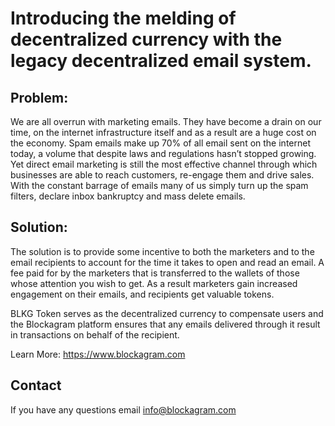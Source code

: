 
# Introducing the melding of decentralized currency with the legacy decentralized email system.

## Problem:

We are all overrun with marketing emails. They have become a drain on our time, on the internet infrastructure itself and as a result are a huge cost on the economy. Spam emails make up 70% of all email sent on the internet today, a volume that despite laws and regulations hasn’t stopped growing.  Yet direct email marketing is still the most effective channel through which businesses are able to reach customers, re-engage them and drive sales. With the constant barrage of emails many of us simply turn up the spam filters, declare inbox bankruptcy and mass delete emails.

## Solution:

The solution is to provide some incentive to both the marketers and to the email recipients to account for the time it takes to open and read an email. A fee paid for by the marketers that is transferred to the wallets of those whose attention you wish to get. As a result marketers gain increased engagement on their emails, and recipients get valuable tokens.

BLKG Token serves as the decentralized currency to compensate users and the Blockagram platform ensures that any emails delivered through it result in transactions on behalf of the recipient.

Learn More: https://www.blockagram.com

## Contact

If you have any questions email info@blockagram.com
